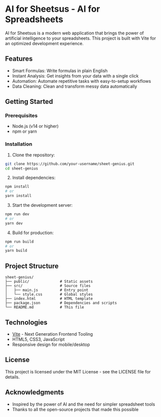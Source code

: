 # AI for Sheetsus - AI for Spreadsheets

AI for Sheetsus is a modern web application that brings the power of artificial intelligence to your spreadsheets. This project is built with Vite for an optimized development experience.

## Features

- Smart Formulas: Write formulas in plain English
- Instant Analysis: Get insights from your data with a single click
- Automation: Automate repetitive tasks with easy-to-setup workflows
- Data Cleaning: Clean and transform messy data automatically

## Getting Started

### Prerequisites

- Node.js (v14 or higher)
- npm or yarn

### Installation

1. Clone the repository:
```bash
git clone https://github.com/your-username/sheet-genius.git
cd sheet-genius
```

2. Install dependencies:
```bash
npm install
# or
yarn install
```

3. Start the development server:
```bash
npm run dev
# or
yarn dev
```

4. Build for production:
```bash
npm run build
# or
yarn build
```

## Project Structure

```
sheet-genius/
├── public/              # Static assets
├── src/                 # Source files
│   ├── main.js          # Entry point
│   └── style.css        # Global styles
├── index.html           # HTML template
├── package.json         # Dependencies and scripts
└── README.md            # This file
```

## Technologies

- [Vite](https://vitejs.dev/) - Next Generation Frontend Tooling
- HTML5, CSS3, JavaScript
- Responsive design for mobile/desktop

## License

This project is licensed under the MIT License - see the LICENSE file for details.

## Acknowledgments

- Inspired by the power of AI and the need for simpler spreadsheet tools
- Thanks to all the open-source projects that made this possible 